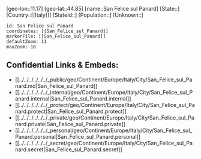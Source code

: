﻿---
location: [44.85,11.17]
mapzoom: [7,12] 
mapmarker: city 
type: City
tags:
- geo/City


SpocWebEntityId: 33912
isDeleted: false
confidential: public

---
[geo-lon::11.17]
[geo-lat::44.85]
[name::San Felice sul Panard]
[State::]
[Country::[[Italy]]]
[StateId::]
[Population::]
[Unknown::]


```leaflet
id: San Felice sul Panard
coordinates: [[San_Felice_sul_Panard]]
markerFile: [[San_Felice_sul_Panard]]
defaultZoom: 11 
maxZoom: 18
```


## Confidential Links & Embeds: 
- [[../../../../../../_public/geo/Continent/Europe/Italy/City/San_Felice_sul_Panard.md|San_Felice_sul_Panard]] 
- [[../../../../../../_internal/geo/Continent/Europe/Italy/City/San_Felice_sul_Panard.internal|San_Felice_sul_Panard.internal]] 
- [[../../../../../../_protect/geo/Continent/Europe/Italy/City/San_Felice_sul_Panard.protect|San_Felice_sul_Panard.protect]] 
- [[../../../../../../_private/geo/Continent/Europe/Italy/City/San_Felice_sul_Panard.private|San_Felice_sul_Panard.private]] 
- [[../../../../../../_personal/geo/Continent/Europe/Italy/City/San_Felice_sul_Panard.personal|San_Felice_sul_Panard.personal]] 
- [[../../../../../../_secret/geo/Continent/Europe/Italy/City/San_Felice_sul_Panard.secret|San_Felice_sul_Panard.secret]] 
